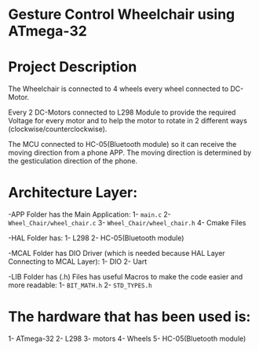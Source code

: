 # Gesture Control Wheelchair using ATmega-32

# Project Description
The Wheelchair is connected to 4 wheels every wheel connected to DC-Motor.

Every 2 DC-Motors connected to L298 Module to provide the required Voltage for every motor and to help the motor to rotate in 2 different ways (clockwise/counterclockwise).

The MCU connected to HC-05(Bluetooth module) so it can receive the moving direction from a phone APP.
The moving direction is determined by the gesticulation direction of the phone.

# Architecture Layer:

 -APP Folder has the Main Application: 
   1- `main.c` 
   2- `Wheel_Chair/wheel_chair.c`
   3- `Wheel_Chair/wheel_chair.h`
   4- Cmake Files
   
 -HAL Folder has: 
    1- L298
    2- HC-05(Bluetooth module)
    
 -MCAL Folder has DIO Driver (which is needed because HAL Layer Connecting to MCAL Layer):
   1- DIO
   2- Uart
   
 -LIB Folder has (.h) Files has useful Macros to make the code easier and more readable:
   1- `BIT_MATH.h`
   2- `STD_TYPES.h`

# The hardware that has been used is:
 1- ATmega-32
 2- L298
 3- motors
 4- Wheels
 5- HC-05(Bluetooth module)
